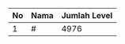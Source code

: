 | No | Nama            | Jumlah Level |
|----|-----------------|--------------|
| 1  | #    |    4976        |
